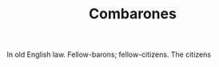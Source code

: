 ---
title: Combarones
letter: C
permalink: "/definitions/bld-combarones.html"
body: In old English law. Fellow-barons; fellow-citizens. The citizens
published_at: '2018-07-07'
source: Black's Law Dictionary 2nd Ed (1910)
layout: post
---
